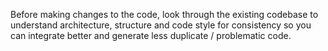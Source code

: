 Before making changes to the code, look through the existing codebase to understand architecture, structure and code style for consistency so you can integrate better and generate less duplicate / problematic code.
